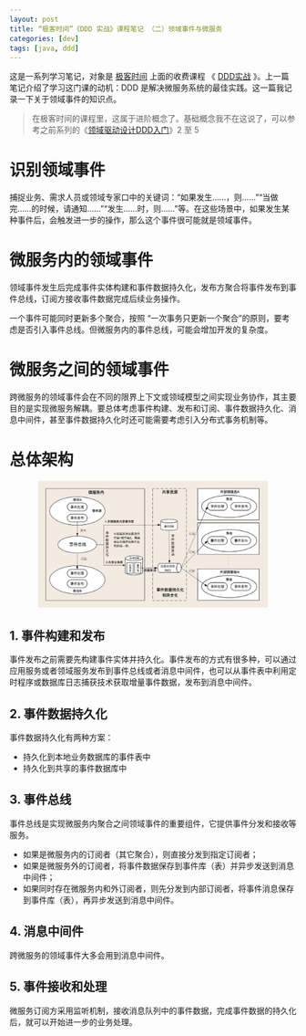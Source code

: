 ```yaml
---
layout: post
title: “极客时间”《DDD 实战》课程笔记 （二）领域事件与微服务
categories: [dev]
tags: [java, ddd]
---
```


这是一系列学习笔记，对象是 [极客时间](https://time.geekbang.org/) 上面的收费课程 《 [DDD实战](https://time.geekbang.org/column/intro/238) 》。上一篇笔记介绍了学习这门课的动机：DDD 是解决微服务系统的最佳实践。这一篇我记录一下关于领域事件的知识点。

> 在极客时间的课程里，这属于进阶概念了。基础概念我不在这说了，可以参考之前系列的《[领域驱动设计DDD入门](/ddden2/)》2 至 5

# 识别领域事件

捕捉业务、需求人员或领域专家口中的关键词：“如果发生……，则……”“当做完……的时候，请通知……”“发生……时，则……”等。在这些场景中，如果发生某种事件后，会触发进一步的操作，那么这个事件很可能就是领域事件。

# 微服务内的领域事件

领域事件发生后完成事件实体构建和事件数据持久化，发布方聚合将事件发布到事件总线，订阅方接收事件数据完成后续业务操作。

一个事件可能同时更新多个聚合，按照 “一次事务只更新一个聚合”的原则，要考虑是否引入事件总线。但微服务内的事件总线，可能会增加开发的复杂度。

# 微服务之间的领域事件

跨微服务的领域事件会在不同的限界上下文或领域模型之间实现业务协作，其主要目的是实现微服务解耦。要总体考虑事件构建、发布和订阅、事件数据持久化、消息中间件，甚至事件数据持久化时还可能需要考虑引入分布式事务机制等。

# 总体架构

<div align="center">
<img width="80%" src="/images/post/dddjikeevent.jpg">
</div>

## 1. 事件构建和发布

事件发布之前需要先构建事件实体并持久化。事件发布的方式有很多种，可以通过应用服务或者领域服务发布到事件总线或者消息中间件，也可以从事件表中利用定时程序或数据库日志捕获技术获取增量事件数据，发布到消息中间件。

## 2. 事件数据持久化

事件数据持久化有两种方案：

 - 持久化到本地业务数据库的事件表中
 - 持久化到共享的事件数据库中

## 3. 事件总线

事件总线是实现微服务内聚合之间领域事件的重要组件，它提供事件分发和接收等服务。

 - 如果是微服务内的订阅者（其它聚合），则直接分发到指定订阅者；
 - 如果是微服务外的订阅者，将事件数据保存到事件库（表）并异步发送到消息中间件；
 - 如果同时存在微服务内和外订阅者，则先分发到内部订阅者，将事件消息保存到事件库（表），再异步发送到消息中间件。

## 4. 消息中间件

跨微服务的领域事件大多会用到消息中间件。

## 5. 事件接收和处理

微服务订阅方采用监听机制，接收消息队列中的事件数据，完成事件数据的持久化后，就可以开始进一步的业务处理。